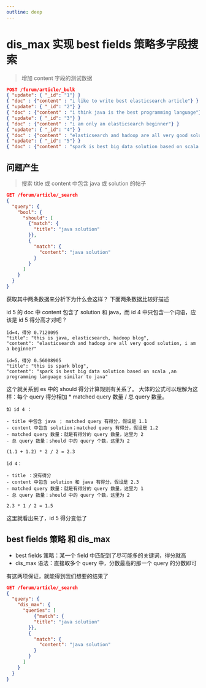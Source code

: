 ```yaml
---
outline: deep
---
```

# dis_max 实现 best fields 策略多字段搜索

> 增加 content 字段的测试数据

```json
POST /forum/article/_bulk
{ "update": { "_id": "1"} }
{ "doc" : {"content" : "i like to write best elasticsearch article"} }
{ "update": { "_id": "2"} }
{ "doc" : {"content" : "i think java is the best programming language"} }
{ "update": { "_id": "3"} }
{ "doc" : {"content" : "i am only an elasticsearch beginner"} }
{ "update": { "_id": "4"} }
{ "doc" : {"content" : "elasticsearch and hadoop are all very good solution, i am a beginner"} }
{ "update": { "_id": "5"} }
{ "doc" : {"content" : "spark is best big data solution based on scala ,an programming language similar to java"} }
```

## 问题产生

> 搜索 title 或 content 中包含 java 或 solution 的帖子

```json
GET /forum/article/_search
{
  "query": {
    "bool": {
      "should": [
        {"match": {
          "title": "java solution"
        }},
        {
          "match": {
            "content": "java solution"
          }
        }
      ]
    }
  }
}
```

获取其中两条数据来分析下为什么会这样？ 下面两条数据比较好描述

id 5 的 doc 中 content 包含了 solution 和 java，而 id 4 中只包含一个词语，应该是 id 5 得分高才对吧？

```
id=4，得分 0.7120095
"title": "this is java, elasticsearch, hadoop blog",
"content": "elasticsearch and hadoop are all very good solution, i am a beginner"

id=5，得分 0.56008905
"title": "this is spark blog",
"content": "spark is best big data solution based on scala ,an programming language similar to java"
```

这个就关系到 es 中的 should 得分计算规则有关系了。
大体的公式可以理解为这样：每个 query 得分相加 * matched query 数量 / 总 query 数量。

```
如 id 4 ：

- title 中包含 java ； matched query 有得分，假设是 1.1
- content 中包含 solution；matched query 有得分，假设是 1.2
- matched query 数量：就是有得分的 query 数量，这里为 2
- 总 query 数量：should 中的 query 个数，这里为 2

(1.1 + 1.2) * 2 / 2 = 2.3

id 4：

- title ：没有得分
- content 中包含 solution 和 java 有得分，假设是 2.3
- matched query 数量：就是有得分的 query 数量，这里为 1
- 总 query 数量：should 中的 query 个数，这里为 2

2.3 * 1 / 2 = 1.5
```

这里就看出来了，id 5 得分变低了

## best fields 策略 和 dis_max

- best fields 策略：某一个 field 中匹配到了尽可能多的关键词，得分就高
- dis_max 语法：直接取多个 query 中，分数最高的那一个 query 的分数即可

有这两项保证，就能得到我们想要的结果了

```json
GET /forum/article/_search
{
  "query": {
    "dis_max": {
      "queries": [
          {"match": {
          "title": "java solution"
        }},
        {
          "match": {
            "content": "java solution"
          }
        }
      ]
    }
  }
}
```
